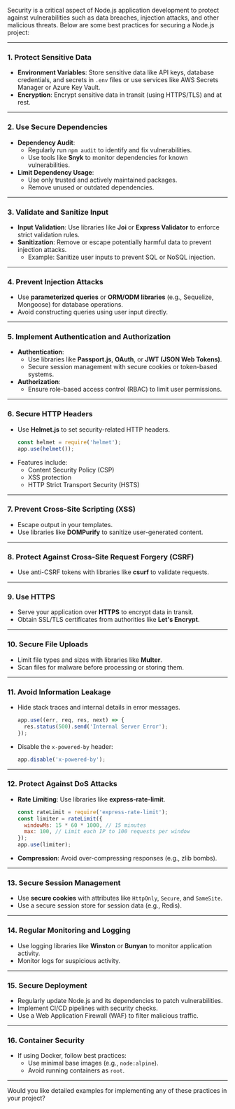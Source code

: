 Security is a critical aspect of Node.js application development to protect against vulnerabilities such as data breaches, injection attacks, and other malicious threats. Below are some best practices for securing a Node.js project:

---

### **1. Protect Sensitive Data**
- **Environment Variables**: Store sensitive data like API keys, database credentials, and secrets in `.env` files or use services like AWS Secrets Manager or Azure Key Vault.
- **Encryption**: Encrypt sensitive data in transit (using HTTPS/TLS) and at rest.

---

### **2. Use Secure Dependencies**
- **Dependency Audit**:
  - Regularly run `npm audit` to identify and fix vulnerabilities.
  - Use tools like **Snyk** to monitor dependencies for known vulnerabilities.
- **Limit Dependency Usage**:
  - Use only trusted and actively maintained packages.
  - Remove unused or outdated dependencies.

---

### **3. Validate and Sanitize Input**
- **Input Validation**: Use libraries like **Joi** or **Express Validator** to enforce strict validation rules.
- **Sanitization**: Remove or escape potentially harmful data to prevent injection attacks.
  - Example: Sanitize user inputs to prevent SQL or NoSQL injection.

---

### **4. Prevent Injection Attacks**
- Use **parameterized queries** or **ORM/ODM libraries** (e.g., Sequelize, Mongoose) for database operations.
- Avoid constructing queries using user input directly.

---

### **5. Implement Authentication and Authorization**
- **Authentication**:
  - Use libraries like **Passport.js**, **OAuth**, or **JWT (JSON Web Tokens)**.
  - Secure session management with secure cookies or token-based systems.
- **Authorization**:
  - Ensure role-based access control (RBAC) to limit user permissions.

---

### **6. Secure HTTP Headers**
- Use **Helmet.js** to set security-related HTTP headers.
  ```javascript
  const helmet = require('helmet');
  app.use(helmet());
  ```
- Features include:
  - Content Security Policy (CSP)
  - XSS protection
  - HTTP Strict Transport Security (HSTS)

---

### **7. Prevent Cross-Site Scripting (XSS)**
- Escape output in your templates.
- Use libraries like **DOMPurify** to sanitize user-generated content.

---

### **8. Protect Against Cross-Site Request Forgery (CSRF)**
- Use anti-CSRF tokens with libraries like **csurf** to validate requests.

---

### **9. Use HTTPS**
- Serve your application over **HTTPS** to encrypt data in transit.
- Obtain SSL/TLS certificates from authorities like **Let's Encrypt**.

---

### **10. Secure File Uploads**
- Limit file types and sizes with libraries like **Multer**.
- Scan files for malware before processing or storing them.

---

### **11. Avoid Information Leakage**
- Hide stack traces and internal details in error messages.
  ```javascript
  app.use((err, req, res, next) => {
    res.status(500).send('Internal Server Error');
  });
  ```
- Disable the `x-powered-by` header:
  ```javascript
  app.disable('x-powered-by');
  ```

---

### **12. Protect Against DoS Attacks**
- **Rate Limiting**: Use libraries like **express-rate-limit**.
  ```javascript
  const rateLimit = require('express-rate-limit');
  const limiter = rateLimit({
    windowMs: 15 * 60 * 1000, // 15 minutes
    max: 100, // Limit each IP to 100 requests per window
  });
  app.use(limiter);
  ```
- **Compression**: Avoid over-compressing responses (e.g., zlib bombs).

---

### **13. Secure Session Management**
- Use **secure cookies** with attributes like `HttpOnly`, `Secure`, and `SameSite`.
- Use a secure session store for session data (e.g., Redis).

---

### **14. Regular Monitoring and Logging**
- Use logging libraries like **Winston** or **Bunyan** to monitor application activity.
- Monitor logs for suspicious activity.

---

### **15. Secure Deployment**
- Regularly update Node.js and its dependencies to patch vulnerabilities.
- Implement CI/CD pipelines with security checks.
- Use a Web Application Firewall (WAF) to filter malicious traffic.

---

### **16. Container Security**
- If using Docker, follow best practices:
  - Use minimal base images (e.g., `node:alpine`).
  - Avoid running containers as `root`.

---

Would you like detailed examples for implementing any of these practices in your project?